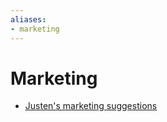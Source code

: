 ```yaml
---
aliases:
- marketing
---
```


# Marketing

- [Justen's marketing suggestions](../entries/20240605_172228.md)
